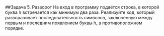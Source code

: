 ##Задача 5. Разворот
На вход в программу подаётся строка, в которой буква h 
встречается как минимум два раза. 
Реализуйте код, который разворачивает последовательность символов,
заключенную между первым и последним появлением буквы h, в противоположном порядке.
